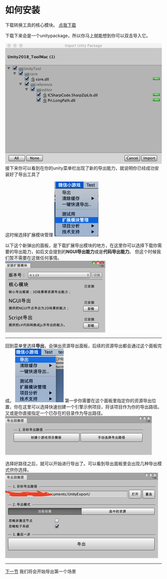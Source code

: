 # 如何安装
下载转换工具的核心模块。
[点我下载](https://dldir1.qq.com/WechatWebDev/plugins/BeefBallEngine-unitytool/1.0.0/UnityTool.unitypackage)

下载下来会是一个unitypackage，所以你马上就能想到你可以双击导入它。

![image.png](./image/11.png)
接下来你可以看到在你的unity菜单栏出现了新的导出能力，就说明你已经成功安装好了导出工具了

这时候选择扩展模块管理
![image.png](./image/12.png)

以下这个新弹出的面板，是下载扩展导出模块的地方，在这里你可以选择下载你需要的导出能力，如后文会提到的**NGUI导出能力**或是**代码导出能力**。
但这个时候我们暂不需要在这做任何事情。
![image.png](./image/13.png)

------------------------------------------------------------

回到菜单里选择**导出**，会弹出资源导出面板，后续的资源导出都会通过这个面板完成。
![image.png](./image/14.png)
第一步你需要在这个面板里指定你的资源导出位置，你在这里可以选择快速创建一个引擎示例项目，将该项目作为你的导出路径。又或是你直接指定一个已存在的目录作为导出路径。
![image.png](./image/15.png)

选择好路径之后，就可以开始进行导出了。可以看到导出面板里会出现几种导出模式供你选择。
![image.png](./image/16.png)

------------------------------------------------------------

[下一节](./scene.md) 我们将会开始导出第一个场景
